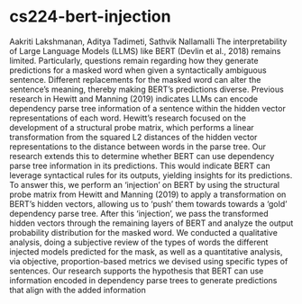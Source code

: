 # cs224-bert-injection
Aakriti Lakshmanan, Aditya Tadimeti, Sathvik Nallamalli
The interpretability of Large Language Models (LLMS) like BERT (Devlin et al.,
2018) remains limited. Particularly, questions remain regarding how they generate
predictions for a masked word when given a syntactically ambiguous sentence.
Different replacements for the masked word can alter the sentence’s meaning,
thereby making BERT’s predictions diverse. Previous research in Hewitt and
Manning (2019) indicates LLMs can encode dependency parse tree information of
a sentence within the hidden vector representations of each word. Hewitt’s research
focused on the development of a structural probe matrix, which performs a linear
transformation from the squared L2 distances of the hidden vector representations to
the distance between words in the parse tree. Our research extends this to determine
whether BERT can use dependency parse tree information in its predictions. This
would indicate BERT can leverage syntactical rules for its outputs, yielding insights
for its predictions. To answer this, we perform an ‘injection’ on BERT by using the
structural probe matrix from Hewitt and Manning (2019) to apply a transformation
on BERT’s hidden vectors, allowing us to ‘push’ them towards towards a ‘gold’
dependency parse tree. After this ‘injection’, we pass the transformed hidden
vectors through the remaining layers of BERT and analyze the output probability
distribution for the masked word. We conducted a qualitative analysis, doing a
subjective review of the types of words the different injected models predicted
for the mask, as well as a quantitative analysis, via objective, proportion-based
metrics we devised using specific types of sentences. Our research supports the
hypothesis that BERT can use information encoded in dependency parse trees to
generate predictions that align with the added information
